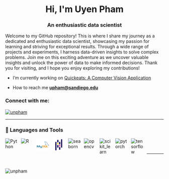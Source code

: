 
<h1 align="center">Hi, I'm Uyen Pham</h1>
<h3 align="center">An enthusiastic data scientist</h3>
Welcome to my GitHub repository! This is where I share my journey as a dedicated and enthusiastic data scientist, showcasing my passion for learning and striving for exceptional results. Through a wide range of projects and experiments, I harness data-driven insights to solve complex problems. Join me on this exciting adventure as we uncover valuable insights and unlock the power of data to make informed decisions. Thank you for visiting, and I hope you enjoy exploring my contributions!

- I’m currently working on [Quickeats: A Computer Vision Application](https://github.com/ivan-usd/usd-capstone)

- How to reach me **upham@sandiego.edu**

<h3 align="left">Connect with me:</h3>
<p align="left">
<a href="https://www.linkedin.com/in/uyen-n-pham/" target="blank"><img align="center" src="https://raw.githubusercontent.com/rahuldkjain/github-profile-readme-generator/master/src/images/icons/Social/linked-in-alt.svg" alt="unpham" height="30" width="40" /></a>
</p>

---

### 🧰 Languages and Tools

<img align="left" alt="Python" width="40px" style="padding-right:10px;" src="https://cdn.jsdelivr.net/gh/devicons/devicon/icons/python/python-plain.svg" />
<img align="left" alt="R" width="40px" style="padding-right:10px;" src="https://cdn.jsdelivr.net/gh/devicons/devicon/icons/r/r-plain.svg" />
<img align="left" alt="Python" width="40px" style="padding-right:10px;" src="https://raw.githubusercontent.com/devicons/devicon/master/icons/mysql/mysql-original-wordmark.svg" alt="mysql" />
<img align="left" alt="pandas" width="40px" style="padding-right:10px;" src="https://raw.githubusercontent.com/devicons/devicon/2ae2a900d2f041da66e950e4d48052658d850630/icons/pandas/pandas-original.svg" />
<img align="left" alt="seaborn" width="40px" style="padding-right:10px;" src="https://seaborn.pydata.org/_images/logo-mark-lightbg.svg" />
<img align="left" alt="opencv" width="40px" style="padding-right:10px;" src="https://www.vectorlogo.zone/logos/opencv/opencv-icon.svg" />
<img align="left" alt="scikit_learn" width="40px" style="padding-right:10px;" src="https://upload.wikimedia.org/wikipedia/commons/0/05/Scikit_learn_logo_small.svg" />
<img align="left" alt="pytorch" width="40px" style="padding-right:10px;" src="https://www.vectorlogo.zone/logos/pytorch/pytorch-icon.svg" />
<img align="left" alt="tensorflow" width="40px" style="padding-right:10px;" src="https://www.vectorlogo.zone/logos/tensorflow/tensorflow-icon.svg" /> 

<br /> 
<br /> 

---

<br /> 
<p> <img align="center" src="https://github-readme-streak-stats.herokuapp.com/?user=unpham&" alt="unpham" /></p>


